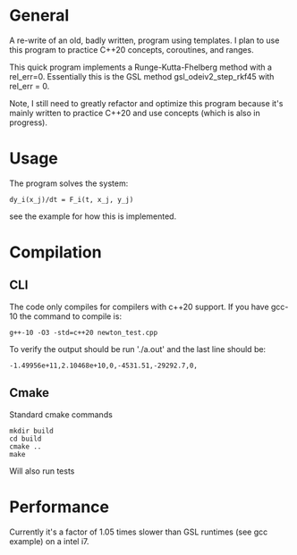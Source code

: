 # General

A re-write of an old, badly written, program using templates.  I plan to use this program to practice C++20 concepts, coroutines, and ranges.

This quick program implements a Runge-Kutta-Fhelberg 
method with a rel_err=0.  Essentially this is the GSL method gsl_odeiv2_step_rkf45
with rel_err = 0.

Note, I still need to greatly refactor and optimize this program because it's mainly written to practice C++20 and use concepts (which is also in progress).

# Usage

The program solves the system:

```
dy_i(x_j)/dt = F_i(t, x_j, y_j)
```
see the example for how this is implemented.

# Compilation


## CLI

The code only compiles for compilers with c++20 support.  If you have gcc-10 the command to compile is:

```
g++-10 -O3 -std=c++20 newton_test.cpp
```

To verify the output should be run './a.out' and the last line should be:

```
-1.49956e+11,2.10468e+10,0,-4531.51,-29292.7,0,
```

## Cmake

Standard cmake commands

```
mkdir build
cd build
cmake ..
make
```

Will also run tests


# Performance

Currently it's a factor of 1.05 times slower than GSL runtimes (see gcc example) on a intel i7.

